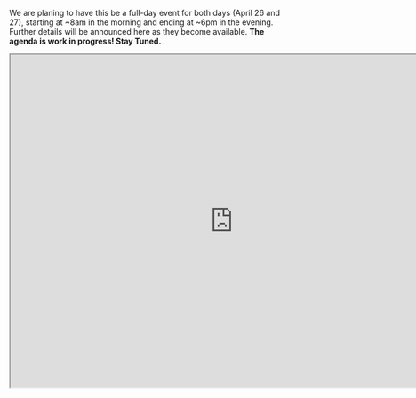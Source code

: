 We are planing to have this be a full-day event for both days (April 26 and 27), starting at ~8am in the morning and ending at ~6pm in the evening. Further details will be announced here as they become available. **The agenda is work in progress! Stay Tuned.**

<iframe src="https://calendar.google.com/calendar/embed?src=lbl.gov_v0pnlt088nv3t574mvgmfrck7k%40group.calendar.google.com&ctz=America%2FLos_Angeles&dates=20180425%2F20180427&hours=0700%2F2000&mode=AGENDA" style="border: 1" width="800" height="600" frameborder="1" scrolling="no"></iframe>
